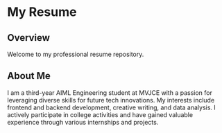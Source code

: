 # My Resume

## Overview
Welcome to my professional resume repository. 
## About Me
I am a third-year AIML Engineering student at MVJCE with a passion for leveraging diverse skills for future tech innovations. My interests include frontend and backend development, creative writing, and data analysis. I actively participate in college activities and have gained valuable experience through various internships and projects.



